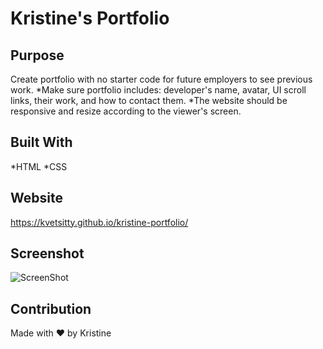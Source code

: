 # Kristine's Portfolio

## Purpose
Create portfolio with no starter code for future employers to see previous work. 
*Make sure portfolio includes: developer's name, avatar, UI scroll links, their work, and how to contact them.
*The website should be responsive and resize according to the viewer's screen.

## Built With
*HTML
*CSS

## Website 
https://kvetsitty.github.io/kristine-portfolio/

## Screenshot
![ScreenShot](/images/screenshot.jpg)

## Contribution
Made with ❤️ by Kristine